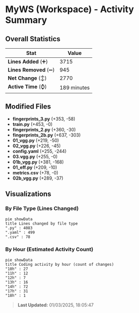 # MyWS (Workspace) - Activity Summary 

## Overall Statistics

| Stat                   | Value                                                             |
| ---------------------- | ----------------------------------------------------------------- |
| **Lines Added** (➕)   | 3715                                          |
| **Lines Removed** (➖) | 945                                        |
| **Net Change** (↕)    | 2770                |
| **Active Time** (⌚)   | 189 minutes |


## Modified Files
- **fingerprints_3.py** (+353, -58)
- **train.py** (+453, -0)
- **fingerprints_2.py** (+360, -30)
- **fingerprints_2b.py** (+637, -303)
- **01_vgg.py** (+219, -50)
- **02_vgg.py** (+226, -45)
- **config.yaml** (+255, -244)
- **03.vgg.py** (+255, -0)
- **01b_vgg.py** (+381, -168)
- **01_eff.py** (+209, -10)
- **metrics.csv** (+78, -0)
- **02b_vgg.py** (+289, -37)

## Visualizations

### By File Type (Lines Changed)

```mermaid
pie showData
title Lines changed by file type
".py" : 4083
".yaml" : 499
".csv" : 78
```

### By Hour (Estimated Activity Count)

```mermaid
pie showData
title Coding activity by hour (count of changes)
"10h" : 27
"11h" : 12
"12h" : 7
"13h" : 16
"14h" : 72
"17h" : 31
"18h" : 1
```


> **Last Updated:** 01/03/2025, 18:05:47